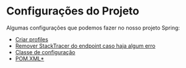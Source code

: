# Configurações do Projeto

Algumas configurações que podemos fazer no nosso projeto Spring:

- [Criar profiles](./configuracoes-projeto/profiles.md)
- [Remover StackTracer do endpoint caso haja algum erro](./configuracoes-projeto/remover-stack-trace.md)
- [Classe de configuração](./configuracoes-projeto/classe-configuracao.md)
- [POM.XML\*](#)
